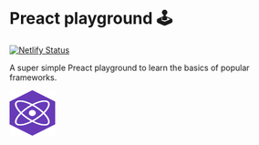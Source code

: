# Preact playground 🕹️

[![Netlify Status](https://api.netlify.com/api/v1/badges/81da06d5-6eaa-4866-9436-aaf4bf20e744/deploy-status)](https://app.netlify.com/sites/quiz-preact-98e058/deploys)

A super simple Preact playground to learn the basics of popular frameworks.

<img src="../../resources/preact.svg" alt="Preact logo" width="80" height="80">
